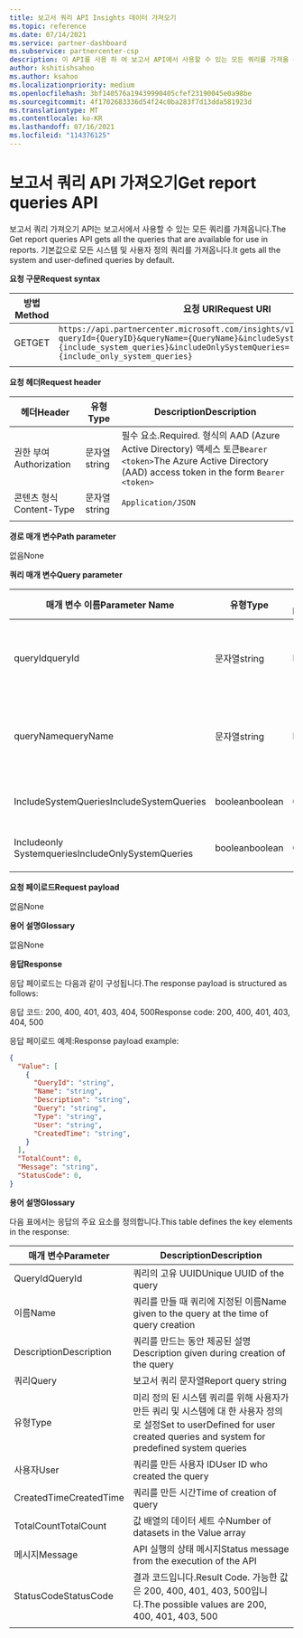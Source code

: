 ```yaml
---
title: 보고서 쿼리 API Insights 데이터 가져오기
ms.topic: reference
ms.date: 07/14/2021
ms.service: partner-dashboard
ms.subservice: partnercenter-csp
description: 이 API를 사용 하 여 보고서 API에서 사용할 수 있는 모든 쿼리를 가져올 수 있습니다.
author: kshitishsahoo
ms.author: ksahoo
ms.localizationpriority: medium
ms.openlocfilehash: 3bf140576a19439990405cfef23190045e0a98be
ms.sourcegitcommit: 4f1702683336d54f24c0ba283f7d13dda581923d
ms.translationtype: MT
ms.contentlocale: ko-KR
ms.lasthandoff: 07/16/2021
ms.locfileid: "114376125"
---
```

# <a name="get-report-queries-api"></a><span data-ttu-id="b6e7c-103">보고서 쿼리 API 가져오기</span><span class="sxs-lookup"><span data-stu-id="b6e7c-103">Get report queries API</span></span>

<span data-ttu-id="b6e7c-104">보고서 쿼리 가져오기 API는 보고서에서 사용할 수 있는 모든 쿼리를 가져옵니다.</span><span class="sxs-lookup"><span data-stu-id="b6e7c-104">The Get report queries API gets all the queries that are available for use in reports.</span></span> <span data-ttu-id="b6e7c-105">기본값으로 모든 시스템 및 사용자 정의 쿼리를 가져옵니다.</span><span class="sxs-lookup"><span data-stu-id="b6e7c-105">It gets all the system and user-defined queries by default.</span></span>

<span data-ttu-id="b6e7c-106">**요청 구문**</span><span class="sxs-lookup"><span data-stu-id="b6e7c-106">**Request syntax**</span></span>

|    <span data-ttu-id="b6e7c-107">방법</span><span class="sxs-lookup"><span data-stu-id="b6e7c-107">Method</span></span>    |    <span data-ttu-id="b6e7c-108">요청 URI</span><span class="sxs-lookup"><span data-stu-id="b6e7c-108">Request URI</span></span>    |
|    ----    |    ----    |
|    <span data-ttu-id="b6e7c-109">GET</span><span class="sxs-lookup"><span data-stu-id="b6e7c-109">GET</span></span>    |    `https://api.partnercenter.microsoft.com/insights/v1/mpn/ScheduledQueries?queryId={QueryID}&queryName={QueryName}&includeSystemQueries={include_system_queries}&includeOnlySystemQueries={include_only_system_queries}`     |
|        |        |

<span data-ttu-id="b6e7c-110">**요청 헤더**</span><span class="sxs-lookup"><span data-stu-id="b6e7c-110">**Request header**</span></span>

|    <span data-ttu-id="b6e7c-111">헤더</span><span class="sxs-lookup"><span data-stu-id="b6e7c-111">Header</span></span>    |    <span data-ttu-id="b6e7c-112">유형</span><span class="sxs-lookup"><span data-stu-id="b6e7c-112">Type</span></span>    |    <span data-ttu-id="b6e7c-113">Description</span><span class="sxs-lookup"><span data-stu-id="b6e7c-113">Description</span></span>    |
|    ----    |    ----    |    ----    |
|    <span data-ttu-id="b6e7c-114">권한 부여</span><span class="sxs-lookup"><span data-stu-id="b6e7c-114">Authorization</span></span>    |    <span data-ttu-id="b6e7c-115">문자열</span><span class="sxs-lookup"><span data-stu-id="b6e7c-115">string</span></span>    |    <span data-ttu-id="b6e7c-116">필수 요소.</span><span class="sxs-lookup"><span data-stu-id="b6e7c-116">Required.</span></span> <span data-ttu-id="b6e7c-117">형식의 AAD (Azure Active Directory) 액세스 토큰`Bearer <token>`</span><span class="sxs-lookup"><span data-stu-id="b6e7c-117">The Azure Active Directory (AAD) access token in the form `Bearer <token>`</span></span>    |
|    <span data-ttu-id="b6e7c-118">콘텐츠 형식</span><span class="sxs-lookup"><span data-stu-id="b6e7c-118">Content-Type</span></span>    |    <span data-ttu-id="b6e7c-119">문자열</span><span class="sxs-lookup"><span data-stu-id="b6e7c-119">string</span></span>    |    `Application/JSON`    |
|        |        |        |

<span data-ttu-id="b6e7c-120">**경로 매개 변수**</span><span class="sxs-lookup"><span data-stu-id="b6e7c-120">**Path parameter**</span></span>

<span data-ttu-id="b6e7c-121">없음</span><span class="sxs-lookup"><span data-stu-id="b6e7c-121">None</span></span>

<span data-ttu-id="b6e7c-122">**쿼리 매개 변수**</span><span class="sxs-lookup"><span data-stu-id="b6e7c-122">**Query parameter**</span></span>

|    <span data-ttu-id="b6e7c-123">매개 변수 이름</span><span class="sxs-lookup"><span data-stu-id="b6e7c-123">Parameter Name</span></span>    |    <span data-ttu-id="b6e7c-124">유형</span><span class="sxs-lookup"><span data-stu-id="b6e7c-124">Type</span></span>    |    <span data-ttu-id="b6e7c-125">필수</span><span class="sxs-lookup"><span data-stu-id="b6e7c-125">Required</span></span>    |    <span data-ttu-id="b6e7c-126">Description</span><span class="sxs-lookup"><span data-stu-id="b6e7c-126">Description</span></span>    |
|    ----    |    ----    |    ----    |    ----    |
|    <span data-ttu-id="b6e7c-127">queryId</span><span class="sxs-lookup"><span data-stu-id="b6e7c-127">queryId</span></span>     |    <span data-ttu-id="b6e7c-128">문자열</span><span class="sxs-lookup"><span data-stu-id="b6e7c-128">string</span></span>     |    <span data-ttu-id="b6e7c-129">No</span><span class="sxs-lookup"><span data-stu-id="b6e7c-129">No</span></span>    |    <span data-ttu-id="b6e7c-130">인수에 지정된 ID를 가진 쿼리만 세부 정보를 가져오는 필터</span><span class="sxs-lookup"><span data-stu-id="b6e7c-130">Filter to get details of only queries with the ID given in the argument</span></span>     |
|    <span data-ttu-id="b6e7c-131">queryName</span><span class="sxs-lookup"><span data-stu-id="b6e7c-131">queryName</span></span>     |    <span data-ttu-id="b6e7c-132">문자열</span><span class="sxs-lookup"><span data-stu-id="b6e7c-132">string</span></span>     |    <span data-ttu-id="b6e7c-133">No</span><span class="sxs-lookup"><span data-stu-id="b6e7c-133">No</span></span>    |    <span data-ttu-id="b6e7c-134">인수에 지정된 이름을 가진 쿼리만 세부 정보를 가져오는 필터</span><span class="sxs-lookup"><span data-stu-id="b6e7c-134">Filter to get details of only queries with the name given in the argument</span></span>     |
|    <span data-ttu-id="b6e7c-135">IncludeSystemQueries</span><span class="sxs-lookup"><span data-stu-id="b6e7c-135">IncludeSystemQueries</span></span>     |    <span data-ttu-id="b6e7c-136">boolean</span><span class="sxs-lookup"><span data-stu-id="b6e7c-136">boolean</span></span>     |    <span data-ttu-id="b6e7c-137">예</span><span class="sxs-lookup"><span data-stu-id="b6e7c-137">No</span></span>    |    <span data-ttu-id="b6e7c-138">응답에 미리 정의된 시스템 쿼리 포함</span><span class="sxs-lookup"><span data-stu-id="b6e7c-138">Include predefined system queries in the response</span></span>     |
|    <span data-ttu-id="b6e7c-139">Includeonly Systemqueries</span><span class="sxs-lookup"><span data-stu-id="b6e7c-139">IncludeOnlySystemQueries</span></span>     |    <span data-ttu-id="b6e7c-140">boolean</span><span class="sxs-lookup"><span data-stu-id="b6e7c-140">boolean</span></span>     |    <span data-ttu-id="b6e7c-141">예</span><span class="sxs-lookup"><span data-stu-id="b6e7c-141">No</span></span>    |    <span data-ttu-id="b6e7c-142">응답에 시스템 쿼리만 포함</span><span class="sxs-lookup"><span data-stu-id="b6e7c-142">Include only system queries in the response</span></span>     |
|        |        |        |        |


<span data-ttu-id="b6e7c-143">**요청 페이로드**</span><span class="sxs-lookup"><span data-stu-id="b6e7c-143">**Request payload**</span></span>

<span data-ttu-id="b6e7c-144">없음</span><span class="sxs-lookup"><span data-stu-id="b6e7c-144">None</span></span>

<span data-ttu-id="b6e7c-145">**용어 설명**</span><span class="sxs-lookup"><span data-stu-id="b6e7c-145">**Glossary**</span></span>

<span data-ttu-id="b6e7c-146">없음</span><span class="sxs-lookup"><span data-stu-id="b6e7c-146">None</span></span>

<span data-ttu-id="b6e7c-147">**응답**</span><span class="sxs-lookup"><span data-stu-id="b6e7c-147">**Response**</span></span>

<span data-ttu-id="b6e7c-148">응답 페이로드는 다음과 같이 구성됩니다.</span><span class="sxs-lookup"><span data-stu-id="b6e7c-148">The response payload is structured as follows:</span></span>

<span data-ttu-id="b6e7c-149">응답 코드: 200, 400, 401, 403, 404, 500</span><span class="sxs-lookup"><span data-stu-id="b6e7c-149">Response code: 200, 400, 401, 403, 404, 500</span></span>

<span data-ttu-id="b6e7c-150">응답 페이로드 예제:</span><span class="sxs-lookup"><span data-stu-id="b6e7c-150">Response payload example:</span></span>

```json
{ 
  "Value": [ 
    { 
      "QueryId": "string", 
      "Name": "string", 
      "Description": "string", 
      "Query": "string", 
      "Type": "string", 
      "User": "string", 
      "CreatedTime": "string", 
    } 
  ], 
  "TotalCount": 0, 
  "Message": "string", 
  "StatusCode": 0, 
} 
```

<span data-ttu-id="b6e7c-151">**용어 설명**</span><span class="sxs-lookup"><span data-stu-id="b6e7c-151">**Glossary**</span></span>

<span data-ttu-id="b6e7c-152">다음 표에서는 응답의 주요 요소를 정의합니다.</span><span class="sxs-lookup"><span data-stu-id="b6e7c-152">This table defines the key elements in the response:</span></span>

|    <span data-ttu-id="b6e7c-153">매개 변수</span><span class="sxs-lookup"><span data-stu-id="b6e7c-153">Parameter</span></span>    |    <span data-ttu-id="b6e7c-154">Description</span><span class="sxs-lookup"><span data-stu-id="b6e7c-154">Description</span></span>    |
|    ----    |    ----    |
|    <span data-ttu-id="b6e7c-155">QueryId</span><span class="sxs-lookup"><span data-stu-id="b6e7c-155">QueryId</span></span>     |    <span data-ttu-id="b6e7c-156">쿼리의 고유 UUID</span><span class="sxs-lookup"><span data-stu-id="b6e7c-156">Unique UUID of the query</span></span>     |
|    <span data-ttu-id="b6e7c-157">이름</span><span class="sxs-lookup"><span data-stu-id="b6e7c-157">Name</span></span>     |    <span data-ttu-id="b6e7c-158">쿼리를 만들 때 쿼리에 지정된 이름</span><span class="sxs-lookup"><span data-stu-id="b6e7c-158">Name given to the query at the time of query creation</span></span>     |
|    <span data-ttu-id="b6e7c-159">Description</span><span class="sxs-lookup"><span data-stu-id="b6e7c-159">Description</span></span>     |    <span data-ttu-id="b6e7c-160">쿼리를 만드는 동안 제공된 설명</span><span class="sxs-lookup"><span data-stu-id="b6e7c-160">Description given during creation of the query</span></span>     |
|    <span data-ttu-id="b6e7c-161">쿼리</span><span class="sxs-lookup"><span data-stu-id="b6e7c-161">Query</span></span>     |    <span data-ttu-id="b6e7c-162">보고서 쿼리 문자열</span><span class="sxs-lookup"><span data-stu-id="b6e7c-162">Report query string</span></span>     |
|    <span data-ttu-id="b6e7c-163">유형</span><span class="sxs-lookup"><span data-stu-id="b6e7c-163">Type</span></span>     |    <span data-ttu-id="b6e7c-164">미리 정의 된 시스템 쿼리를 위해 사용자가 만든 쿼리 및 시스템에 대 한 사용자 정의로 설정</span><span class="sxs-lookup"><span data-stu-id="b6e7c-164">Set to userDefined for user created queries and system for predefined system queries</span></span>     |
|    <span data-ttu-id="b6e7c-165">사용자</span><span class="sxs-lookup"><span data-stu-id="b6e7c-165">User</span></span>     |    <span data-ttu-id="b6e7c-166">쿼리를 만든 사용자 ID</span><span class="sxs-lookup"><span data-stu-id="b6e7c-166">User ID who created the query</span></span>     |
|    <span data-ttu-id="b6e7c-167">CreatedTime</span><span class="sxs-lookup"><span data-stu-id="b6e7c-167">CreatedTime</span></span>     |    <span data-ttu-id="b6e7c-168">쿼리를 만든 시간</span><span class="sxs-lookup"><span data-stu-id="b6e7c-168">Time of creation of query</span></span>     |
|    <span data-ttu-id="b6e7c-169">TotalCount</span><span class="sxs-lookup"><span data-stu-id="b6e7c-169">TotalCount</span></span>     |    <span data-ttu-id="b6e7c-170">값 배열의 데이터 세트 수</span><span class="sxs-lookup"><span data-stu-id="b6e7c-170">Number of datasets in the Value array</span></span>     |
|    <span data-ttu-id="b6e7c-171">메시지</span><span class="sxs-lookup"><span data-stu-id="b6e7c-171">Message</span></span>     |    <span data-ttu-id="b6e7c-172">API 실행의 상태 메시지</span><span class="sxs-lookup"><span data-stu-id="b6e7c-172">Status message from the execution of the API</span></span>     |
|    <span data-ttu-id="b6e7c-173">StatusCode</span><span class="sxs-lookup"><span data-stu-id="b6e7c-173">StatusCode</span></span>     |    <span data-ttu-id="b6e7c-174">결과 코드입니다.</span><span class="sxs-lookup"><span data-stu-id="b6e7c-174">Result Code.</span></span> <span data-ttu-id="b6e7c-175">가능한 값은 200, 400, 401, 403, 500입니다.</span><span class="sxs-lookup"><span data-stu-id="b6e7c-175">The possible values are 200, 400, 401, 403, 500</span></span>     |
|        |        |
